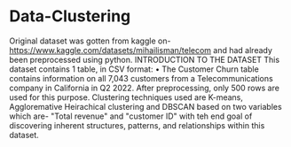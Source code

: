 # Data-Clustering
Original dataset was gotten from kaggle on- https://www.kaggle.com/datasets/mihailisman/telecom and had already been preprocessed using python.
INTRODUCTION TO THE DATASET
This dataset contains 1 table, in CSV format:
• The Customer Churn table contains information on all 7,043 customers from a Telecommunications company in California in Q2 2022. After preprocessing, only 500 rows are used for this purpose.
Clustering techniques used are K-means, Aggloremative Heirachical clustering and DBSCAN based on two variables which are- "Total revenue" and "customer ID" with teh end goal of discovering inherent structures, patterns, and relationships within this dataset.
